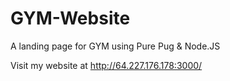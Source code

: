 # GYM-Website
A landing page for GYM using Pure Pug &amp; Node.JS

Visit my website at http://64.227.176.178:3000/ 


